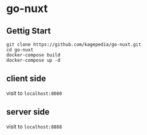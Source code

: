 # go-nuxt

## Gettig Start
```
git clone https://github.com/kagepedia/go-nuxt.git
cd go-nuxt
docker-compose build
docker-compose up -d
```

## client side
visit to `localhost:8080`

## server side
visit to `localhost:8888`
